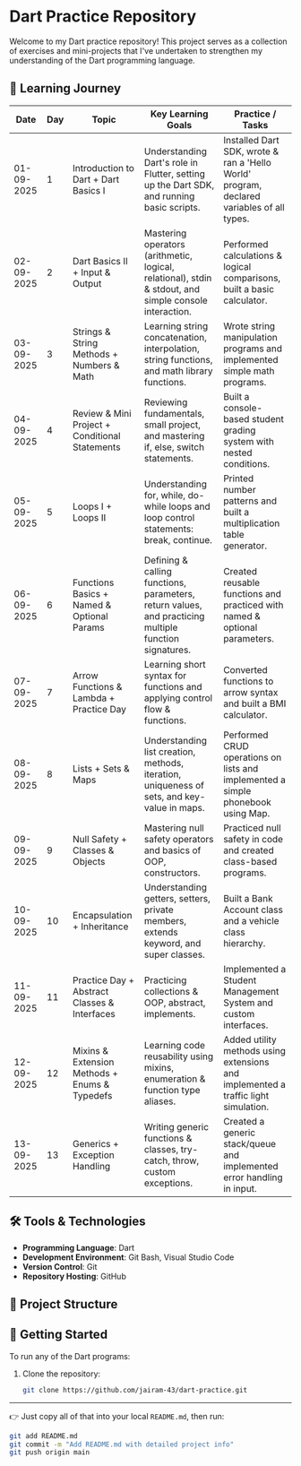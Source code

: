 # Dart Practice Repository

Welcome to my Dart practice repository! This project serves as a collection of exercises and mini-projects that I've undertaken to strengthen my understanding of the Dart programming language.

## 📅 Learning Journey

| Date       | Day | Topic                                        | Key Learning Goals                                                                 | Practice / Tasks                                                                 |
|------------|-----|----------------------------------------------|-------------------------------------------------------------------------------------|----------------------------------------------------------------------------------|
| 01-09-2025 | 1   | Introduction to Dart + Dart Basics I         | Understanding Dart's role in Flutter, setting up the Dart SDK, and running basic scripts. | Installed Dart SDK, wrote & ran a 'Hello World' program, declared variables of all types. |
| 02-09-2025 | 2   | Dart Basics II + Input & Output              | Mastering operators (arithmetic, logical, relational), stdin & stdout, and simple console interaction. | Performed calculations & logical comparisons, built a basic calculator. |
| 03-09-2025 | 3   | Strings & String Methods + Numbers & Math     | Learning string concatenation, interpolation, string functions, and math library functions. | Wrote string manipulation programs and implemented simple math programs. |
| 04-09-2025 | 4   | Review & Mini Project + Conditional Statements | Reviewing fundamentals, small project, and mastering if, else, switch statements. | Built a console-based student grading system with nested conditions. |
| 05-09-2025 | 5   | Loops I + Loops II                            | Understanding for, while, do-while loops and loop control statements: break, continue. | Printed number patterns and built a multiplication table generator. |
| 06-09-2025 | 6   | Functions Basics + Named & Optional Params   | Defining & calling functions, parameters, return values, and practicing multiple function signatures. | Created reusable functions and practiced with named & optional parameters. |
| 07-09-2025 | 7   | Arrow Functions & Lambda + Practice Day      | Learning short syntax for functions and applying control flow & functions. | Converted functions to arrow syntax and built a BMI calculator. |
| 08-09-2025 | 8   | Lists + Sets & Maps                           | Understanding list creation, methods, iteration, uniqueness of sets, and key-value in maps. | Performed CRUD operations on lists and implemented a simple phonebook using Map. |
| 09-09-2025 | 9   | Null Safety + Classes & Objects               | Mastering null safety operators and basics of OOP, constructors. | Practiced null safety in code and created class-based programs. |
| 10-09-2025 | 10  | Encapsulation + Inheritance                   | Understanding getters, setters, private members, extends keyword, and super classes. | Built a Bank Account class and a vehicle class hierarchy. |
| 11-09-2025 | 11  | Practice Day + Abstract Classes & Interfaces  | Practicing collections & OOP, abstract, implements. | Implemented a Student Management System and custom interfaces. |
| 12-09-2025 | 12  | Mixins & Extension Methods + Enums & Typedefs | Learning code reusability using mixins, enumeration & function type aliases. | Added utility methods using extensions and implemented a traffic light simulation. |
| 13-09-2025 | 13  | Generics + Exception Handling                 | Writing generic functions & classes, try-catch, throw, custom exceptions. | Created a generic stack/queue and implemented error handling in input. |

## 🛠️ Tools & Technologies

- **Programming Language**: Dart  
- **Development Environment**: Git Bash, Visual Studio Code  
- **Version Control**: Git  
- **Repository Hosting**: GitHub  

## 📂 Project Structure


## 📌 Getting Started

To run any of the Dart programs:

1. Clone the repository:

   ```bash
   git clone https://github.com/jairam-43/dart-practice.git


---

👉 Just copy all of that into your local `README.md`, then run:

```bash
git add README.md
git commit -m "Add README.md with detailed project info"
git push origin main
